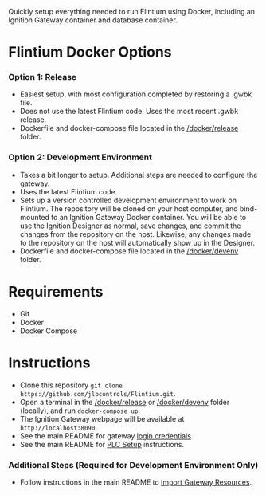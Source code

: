 Quickly setup everything needed to run Flintium using Docker, including an Ignition Gateway container and database container.

# Flintium Docker Options
### Option 1: Release
* Easiest setup, with most configuration completed by restoring a .gwbk file.
* Does not use the latest Flintium code. Uses the most recent .gwbk release.
* Dockerfile and docker-compose file located in the [/docker/release](./release) folder.

### Option 2: Development Environment
* Takes a bit longer to setup. Additional steps are needed to configure the gateway.
* Uses the latest Flintium code.
* Sets up a version controlled development environment to work on Flintium. The repository will be cloned on your host computer, and bind-mounted to an Ignition Gateway Docker container. You will be able to use the Ignition Designer as normal, save changes, and commit the changes from the repository on the host. Likewise, any changes made to the repository on the host will automatically show up in the Designer.
* Dockerfile and docker-compose file located in the [/docker/devenv](./devenv) folder.

# Requirements
* Git
* Docker
* Docker Compose

# Instructions
* Clone this repository `git clone https://github.com/jlbcontrols/Flintium.git`.
* Open a terminal in the [/docker/release](./release) or [/docker/devenv](./devenv) folder (locally), and run `docker-compose up`.
* The Ignition Gateway webpage will be available at `http://localhost:8090`.
* See the main README for gateway [login credentials](../README.md#user-source-usernames--passwords).
* See the main README for [PLC Setup](../README.md#PLC-Setup) instructions.

### Additional Steps (Required for Development Environment Only)
* Follow instructions in the main README to [Import Gateway Resources](../README.md#import-gateway-resources-required-for-development-only).
